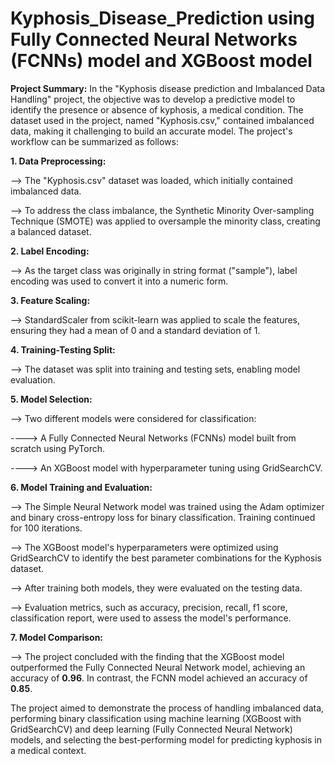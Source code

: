 # Kyphosis_Disease_Prediction using Fully Connected Neural Networks (FCNNs) model and XGBoost model
**Project Summary:**
In the "Kyphosis disease prediction and Imbalanced Data Handling" project, the objective was to develop a predictive model to identify the presence or absence of kyphosis, a medical condition. The dataset used in the project, named "Kyphosis.csv," contained imbalanced data, making it challenging to build an accurate model. The project's workflow can be summarized as follows:

**1. Data Preprocessing:**

--> The "Kyphosis.csv" dataset was loaded, which initially contained imbalanced data.

--> To address the class imbalance, the Synthetic Minority Over-sampling Technique (SMOTE) was applied to oversample the minority class, creating a balanced dataset.

**2. Label Encoding:**

--> As the target class was originally in string format ("sample"), label encoding was used to convert it into a numeric form.

**3. Feature Scaling:**

--> StandardScaler from scikit-learn was applied to scale the features, ensuring they had a mean of 0 and a standard deviation of 1.

**4. Training-Testing Split:**

--> The dataset was split into training and testing sets, enabling model evaluation.

**5. Model Selection:**

--> Two different models were considered for classification:

----> A Fully Connected Neural Networks (FCNNs) model built from scratch using PyTorch.

----> An XGBoost model with hyperparameter tuning using GridSearchCV.

**6. Model Training and Evaluation:**

--> The Simple Neural Network model was trained using the Adam optimizer and binary cross-entropy loss for binary classification. Training continued for 100 iterations.

--> The XGBoost model's hyperparameters were optimized using GridSearchCV to identify the best parameter combinations for the Kyphosis dataset.

--> After training both models, they were evaluated on the testing data.

--> Evaluation metrics, such as accuracy, precision, recall, f1 score, classification report, were used to assess the model's performance.

**7. Model Comparison:**

--> The project concluded with the finding that the XGBoost model outperformed the Fully Connected Neural Network model, achieving an accuracy of **0.96**. In contrast, the FCNN model achieved an accuracy of **0.85**.

The project aimed to demonstrate the process of handling imbalanced data, performing binary classification using machine learning (XGBoost with GridSearchCV) and deep learning (Fully Connected Neural Network) models, and selecting the best-performing model for predicting kyphosis in a medical context.
